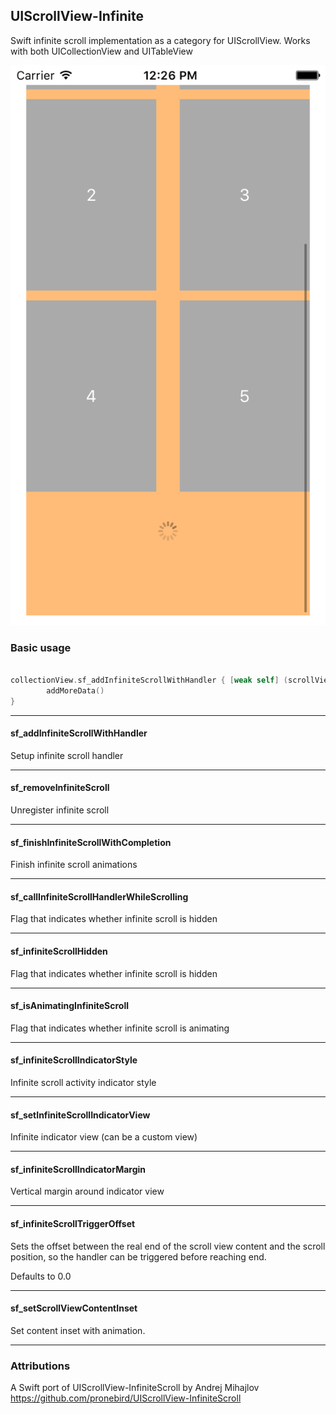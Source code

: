 ## UIScrollView-Infinite

Swift infinite scroll implementation as a category for UIScrollView.
Works with both UICollectionView and UITableView

![preview](/Assets/sc1.png?raw=true "UIScrollView-Infinite with UICollectionView")

### Basic usage

```swift

collectionView.sf_addInfiniteScrollWithHandler { [weak self] (scrollView) -> Void in
		addMoreData()
}

```
***

#### sf_addInfiniteScrollWithHandler
Setup infinite scroll handler
***

#### sf_removeInfiniteScroll
Unregister infinite scroll
***

#### sf_finishInfiniteScrollWithCompletion
Finish infinite scroll animations
***

#### sf_callInfiniteScrollHandlerWhileScrolling
Flag that indicates whether infinite scroll is hidden
***

#### sf_infiniteScrollHidden
Flag that indicates whether infinite scroll is hidden
***

#### sf_isAnimatingInfiniteScroll
Flag that indicates whether infinite scroll is animating
***

#### sf_infiniteScrollIndicatorStyle
Infinite scroll activity indicator style
***

#### sf_setInfiniteScrollIndicatorView
Infinite indicator view (can be a custom view)
***

#### sf_infiniteScrollIndicatorMargin
Vertical margin around indicator view
***

#### sf_infiniteScrollTriggerOffset
Sets the offset between the real end of the scroll view content and the scroll position, so the handler can be triggered before reaching end.

Defaults to 0.0
***

#### sf_setScrollViewContentInset
Set content inset with animation.
***

### Attributions

A Swift port of UIScrollView-InfiniteScroll by Andrej Mihajlov
https://github.com/pronebird/UIScrollView-InfiniteScroll
